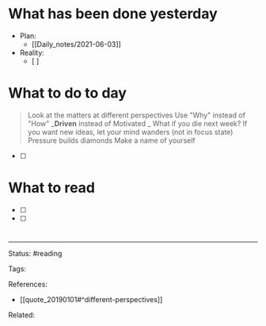 # What has been done yesterday
- Plan:
	- [[Daily_notes/2021-06-03]]
- Reality:
	- [ ] 


# What to do to day
>Look at the matters at different perspectives
>Use "Why" instead of "How"
>_**Driven** instead of Motivated _
>What if you die next week?
>If you want new ideas, let your mind wanders (not in focus state)
>Pressure builds diamonds
>Make a name of yourself


- [ ] 


# What to read

- [ ] 
- [ ] 


#

---
Status: #reading

Tags: 

References:
- [[quote_20190101#^different-perspectives]]

Related: 
